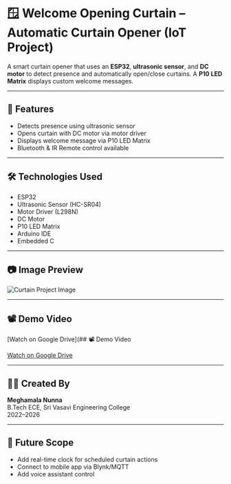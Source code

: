# 🪟 Welcome Opening Curtain – Automatic Curtain Opener (IoT Project)

A smart curtain opener that uses an **ESP32**, **ultrasonic sensor**, and **DC motor** to detect presence and automatically open/close curtains. A **P10 LED Matrix** displays custom welcome messages.

---

## 🔧 Features

- Detects presence using ultrasonic sensor
- Opens curtain with DC motor via motor driver
- Displays welcome message via P10 LED Matrix
- Bluetooth & IR Remote control available

---

## 🛠 Technologies Used

- ESP32
- Ultrasonic Sensor (HC-SR04)
- Motor Driver (L298N)
- DC Motor
- P10 LED Matrix
- Arduino IDE
- Embedded C

---

## 📷 Image Preview

![Curtain Project Image](curtain_image.jpg)

---
## 📽️ Demo Video

[Watch on Google Drive](## 📽️ Demo Video

[Watch on Google Drive](https://drive.google.com/file/d/125IladWWaSlyjJ9ORd3W-6aU0w3g2EUF/view?usp=drive_link)



---

## 👩‍💻 Created By

**Meghamala Nunna**  
B.Tech ECE, Sri Vasavi Engineering College  
2022–2026

---

## 🔮 Future Scope

- Add real-time clock for scheduled curtain actions  
- Connect to mobile app via Blynk/MQTT  
- Add voice assistant control

